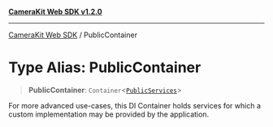 [**CameraKit Web SDK v1.2.0**](../README.md)

***

[CameraKit Web SDK](../globals.md) / PublicContainer

# Type Alias: PublicContainer

> **PublicContainer**: `Container`\<[`PublicServices`](PublicServices.md)\>

For more advanced use-cases, this DI Container holds services for which a custom implementation may be provided by
the application.
